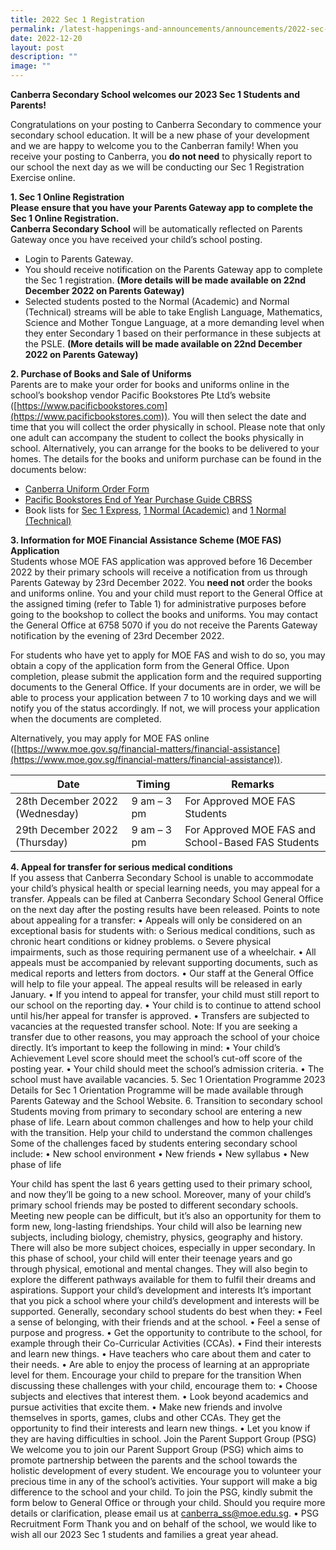 ```yaml
---
title: 2022 Sec 1 Registration
permalink: /latest-happenings-and-announcements/announcements/2022-sec-1-registration/
date: 2022-12-20
layout: post
description: ""
image: ""
---
```

**Canberra Secondary School welcomes our 2023 Sec 1 Students and Parents!**

Congratulations on your posting to Canberra Secondary to commence your secondary school education.
It will be a new phase of your development and we are happy to welcome you to the Canberran family!
When you receive your posting to Canberra, you **do not need** to physically report to our school the next
day as we will be conducting our Sec 1 Registration Exercise online.

**1. Sec 1 Online Registration<br>
Please ensure that you have your Parents Gateway app to complete the Sec 1 Online Registration. <br>
Canberra Secondary School** will be automatically reflected on Parents Gateway once you have received
your child’s school posting.
* Login to Parents Gateway.
* You should receive notification on the Parents Gateway app to complete the Sec 1 registration. **(More details will be made available on 22nd December 2022 on Parents Gateway)**
* Selected students posted to the Normal (Academic) and Normal (Technical) streams will be able to take English Language, Mathematics, Science and Mother Tongue Language, at a more demanding level when they enter Secondary 1 based on their performance in these subjects at
the PSLE. **(More details will be made available on 22nd December 2022 on Parents Gateway)**

**2. Purchase of Books and Sale of Uniforms**<br>
Parents are to make your order for books and uniforms online in the school’s bookshop vendor Pacific
Bookstores Pte Ltd’s website ([https://www.pacificbookstores.com](https://www.pacificbookstores.com)). You will then select the date and time that you will collect the order physically in school. Please note that only one adult can accompany the
student to collect the books physically in school. Alternatively, you can arrange for the books to be delivered to your homes. The details for the books and uniform purchase can be found in the documents
below:

* [Canberra Uniform Order Form](/files/1%20CBRSS%20UNIFORM%20ORDER%20FORM.pdf)
* [Pacific Bookstores End of Year Purchase Guide CBRSS](/files/2%20Pacific%20Bookstores%20End%20of%20Year%20Purchase%20Guide%20CBRSS.pdf)
* Book lists for [Sec 1 Express](/files/3%20Book%20List_%20S1%20Express.pdf), [1 Normal (Academic)](/files/4%20Book%20List_S1%20Normal%20Academic.pdf) and [1 Normal (Technical)](/files/5%20Book%20List_S1%20Normal%20Technical.pdf)

**3. Information for MOE Financial Assistance Scheme (MOE FAS) Application**<br>
Students whose MOE FAS application was approved before 16 December 2022 by their primary schools
will receive a notification from us through Parents Gateway by 23rd December 2022. You **need not** order
the books and uniforms online. You and your child must report to the General Office at the assigned timing (refer to Table 1) for administrative purposes before going to the bookshop to collect the books and uniforms. You may contact the General Office at 6758 5070 if you do not receive the Parents Gateway
notification by the evening of 23rd December 2022.

For students who have yet to apply for MOE FAS and wish to do so, you may obtain a copy of the
application form from the General Office. Upon completion, please submit the application form and the
required supporting documents to the General Office. If your documents are in order, we will be able to
process your application between 7 to 10 working days and we will notify you of the status accordingly. If
not, we will process your application when the documents are completed.

Alternatively, you may apply for MOE FAS online ([https://www.moe.gov.sg/financial-matters/financial-assistance](https://www.moe.gov.sg/financial-matters/financial-assistance)).


| Date | Timing | Remarks |
| -------- | -------- | -------- |
| 28th December 2022 (Wednesday)    | 9 am – 3 pm     | For Approved MOE FAS Students     |
| 29th December 2022 (Thursday)    | 9 am – 3 pm     | For Approved MOE FAS and School-Based FAS Students     |

**4. Appeal for transfer for serious medical conditions**<br>
If you assess that Canberra Secondary School is unable to accommodate your child’s physical health or
special learning needs, you may appeal for a transfer. Appeals can be filed at Canberra Secondary
School General Office on the next day after the posting results have been released.
Points to note about appealing for a transfer:
• Appeals will only be considered on an exceptional basis for students with:
o Serious medical conditions, such as chronic heart conditions or kidney problems.
o Severe physical impairments, such as those requiring permanent use of a wheelchair.
• All appeals must be accompanied by relevant supporting documents, such as medical reports and
letters from doctors.
• Our staff at the General Office will help to file your appeal. The appeal results will be released in early
January.
• If you intend to appeal for transfer, your child must still report to our school on the reporting day.
• Your child is to continue to attend school until his/her appeal for transfer is approved.
• Transfers are subjected to vacancies at the requested transfer school.
Note:
If you are seeking a transfer due to other reasons, you may approach the school of your choice directly.
It’s important to keep the following in mind:
• Your child’s Achievement Level score should meet the school’s cut-off score of the posting year.
• Your child should meet the school’s admission criteria.
• The school must have available vacancies.
5. Sec 1 Orientation Programme 2023
Details for Sec 1 Orientation Programme will be made available through Parents Gateway and the School
Website.
6. Transition to secondary school
Students moving from primary to secondary school are entering a new phase of life. Learn about common
challenges and how to help your child with the transition.
Help your child to understand the common challenges
Some of the challenges faced by students entering secondary school include:
• New school environment
• New friends
• New syllabus
• New phase of life

Your child has spent the last 6 years getting used to their primary school, and now they’ll be going to a
new school. Moreover, many of your child’s primary school friends may be posted to different secondary
schools.
Meeting new people can be difficult, but it’s also an opportunity for them to form new, long-lasting
friendships.
Your child will also be learning new subjects, including biology, chemistry, physics, geography and history.
There will also be more subject choices, especially in upper secondary.
In this phase of school, your child will enter their teenage years and go through physical, emotional and
mental changes. They will also begin to explore the different pathways available for them to fulfil their
dreams and aspirations.
Support your child’s development and interests
It’s important that you pick a school where your child’s development and interests will be supported.
Generally, secondary school students do best when they:
• Feel a sense of belonging, with their friends and at the school.
• Feel a sense of purpose and progress.
• Get the opportunity to contribute to the school, for example through their Co-Curricular Activities
(CCAs).
• Find their interests and learn new things.
• Have teachers who care about them and cater to their needs.
• Are able to enjoy the process of learning at an appropriate level for them.
Encourage your child to prepare for the transition
When discussing these challenges with your child, encourage them to:
• Choose subjects and electives that interest them.
• Look beyond academics and pursue activities that excite them.
• Make new friends and involve themselves in sports, games, clubs and other CCAs. They get the
opportunity to find their interests and learn new things.
• Let you know if they are having difficulties in school.
Join the Parent Support Group (PSG)
We welcome you to join our Parent Support Group (PSG) which aims to promote partnership between
the parents and the school towards the holistic development of every student. We encourage you to
volunteer your precious time in any of the school’s activities. Your support will make a big difference to
the school and your child.
To join the PSG, kindly submit the form below to General Office or through your child. Should you require
more details or clarification, please email us at canberra_ss@moe.edu.sg.
• PSG Recruitment Form
Thank you and on behalf of the school, we would like to wish all our 2023 Sec 1 students and families a
great year ahead.